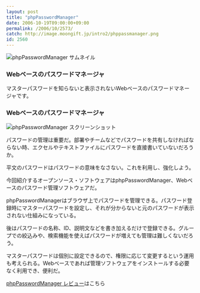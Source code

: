 ```yaml
---
layout: post
title: "phpPasswordManager"
date: 2006-10-19T09:00:00+09:00
permalink: /2006/10/2573/
catch: http://image.moongift.jp/intro2/phppassmanager.png
id: 2560
---
```

 ![phpPasswordManager サムネイル](http://image.moongift.jp/intro2/phppassmanager.t.png "phpPasswordManager サムネイル")
  

### Webベースのパスワードマネージャ
  
マスターパスワードを知らないと表示されないWebベースのパスワードマネージャです。  
<!--more-->  

### Webベースのパスワードマネージャ
  

![phpPasswordManager スクリーンショット](http://image.moongift.jp/intro2/phppassmanager.png "phpPasswordManager スクリーンショット")

  

パスワードの管理は重要だ。部署やチームなどでパスワードを共有しなければならない時、エクセルやテキストファイルにパスワードを直接書いていないだろうか。

  

平文のパスワードはパスワードの意味をなさない。これを利用し、強化しよう。

  

今回紹介するオープンソース・ソフトウェアはphpPasswordManager、Webベースのパスワード管理ソフトウェアだ。

  

phpPasswordManagerはブラウザ上でパスワードを管理できる。パスワード登録時にマスターパスワードを設定し、それが分からないと元のパスワードが表示されない仕組みになっている。

  

後はパスワードの名称、ID、説明文などを書き加えるだけで登録できる。グループでの絞込みや、検索機能を使えばパスワードが増えても管理は難しくないだろう。

  

マスターパスワードは個別に設定できるので、権限に応じて変更するという運用も考えられる。Webベースであれば管理ソフトウェアをインストールする必要なく利用でき、便利だ。

  

[phpPasswordManager レビュー](http://oss.moongift.jp/review/i-2574.html)はこちら

